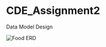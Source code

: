 # CDE_Assignment2
Data Model Design

![Food ERD](https://github.com/user-attachments/assets/f5c30b33-6224-4161-8558-859b94ea4fed)

